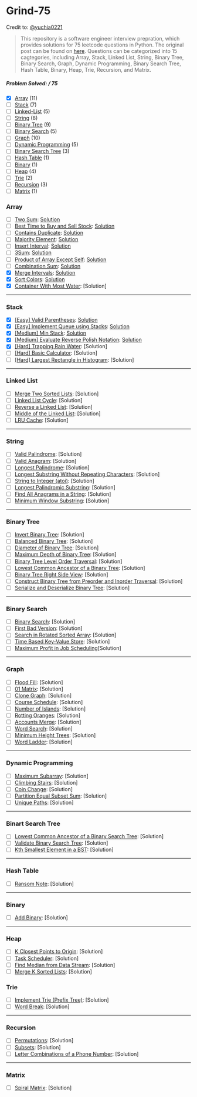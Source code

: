 # Grind-75
Credit to: [@yuchia0221](https://github.com/yuchia0221/Grind-75)
> This repository is a software engineer interview prepration, which provides solutions for 75 leetcode questions in Python. The original post can be found on [here](https://www.techinterviewhandbook.org/grind75?grouping=topics&order=difficulty&hours=8). Questions can be categorized into 15 cagtegories, including Array, Stack, Linked List, String, Binary Tree, Binary Search, Graph, Dynamic Programming, Binary Search Tree, Hash Table, Binary, Heap, Trie, Recursion, and Matrix.

##### Problem Solved: / 75

-   [x] [Array](#array) (11)
-   [ ] [Stack](#stack) (7)
-   [ ] [Linked-List](#linked-list) (5)
-   [ ] [String](#string) (8)
-   [ ] [Binary Tree](#binary-tree) (9)
-   [ ] [Binary Search](#binary-search) (5)
-   [ ] [Graph](#graph) (10)
-   [ ] [Dynamic Programming](#dynamic-programming) (5)
-   [ ] [Binary Search Tree](#binary-search-tree) (3)
-   [ ] [Hash Table](#hash-table) (1)
-   [ ] [Binary](#binary) (1)
-   [ ] [Heap](#heap) (4)
-   [ ] [Trie](#trie) (2)
-   [ ] [Recursion](#recursion) (3)
-   [ ] [Matrix](#matrix) (1)

### Array

-   [ ] [Two Sum](https://leetcode.com/problems/two-sum): [Solution](/Array/1-TwoSum/README.md)
-   [ ] [Best Time to Buy and Sell Stock](https://leetcode.com/problems/best-time-to-buy-and-sell-stock): [Solution](/Array/121-BestTimetoBuyandSellStock/README.md)
-   [ ] [Contains Duplicate](https://leetcode.com/problems/contains-duplicate): [Solution](/Array/217-ContainsDuplicate/README.md)
-   [ ] [Majority Element](https://leetcode.com/problems/majority-element): [Solution](/Array/169-MajorityElement/README.md)
-   [ ] [Insert Interval](https://leetcode.com/problems/insert-interval): [Solution](/Array//57-InsertInterval/README.md)
-   [ ] [3Sum](https://leetcode.com/problems/3sum/): [Solution](/Array/15-3Sum/README.md)
-   [ ] [Product of Array Except Self](https://leetcode.com/problems/product-of-array-except-self): [Solution](/Array/238-ProductofArrayExceptSelf/README.md)
-   [ ] [Combination Sum](https://leetcode.com/problems/combination-sum): [Solution](/Array/39-CombinationSum/README.md)
-   [x] [Merge Intervals](https://leetcode.com/problems/merge-intervals): [Solution](/Array/56-MergeIntervals/README.md)
-   [x] [Sort Colors](https://leetcode.com/problems/sort-colors): [Solution](/Array/75-SortColors/)
-   [x] [Container With Most Water](https://leetcode.com/problems/container-with-most-water): [Solution]

---

### Stack

-   [x] [[Easy] Valid Parentheses](https://leetcode.com/problems/valid-parentheses): [Solution](/Stack/20-ValidParentheses/README.md)
-   [x] [[Easy] Implement Queue using Stacks](https://leetcode.com/problems/implement-queue-using-stacks): [Solution](/Stack/232-ImplementQueueUsingStacks/README.md)
-   [x] [[Medium] Min Stack](https://leetcode.com/problems/min-stack): [Solution](/Stack/155-MinStack/README.md)
-   [x] [[Medium] Evaluate Reverse Polish Notation](https://leetcode.com/problems/evaluate-reverse-polish-notation): [Solution](/Stack/150-EvaluateReversePolishNotation/README.md)
-   [x] [[Hard] Trapping Rain Water](https://leetcode.com/problems/trapping-rain-water): [Solution]
-   [ ] [[Hard] Basic Calculator](https://leetcode.com/problems/basic-calculator): [Solution]
-   [ ] [[Hard] Largest Rectangle in Histogram](https://leetcode.com/problems/largest-rectangle-in-histogram): [Solution]

---

### Linked List

-   [ ] [Merge Two Sorted Lists](https://leetcode.com/problems/merge-two-sorted-lists): [Solution]
-   [ ] [Linked List Cycle](https://leetcode.com/problems/linked-list-cycle): [Solution]
-   [ ] [Reverse a Linked List](https://leetcode.com/problems/reverse-linked-list): [Solution]
-   [ ] [Middle of the Linked List](https://leetcode.com/problems/remove-nth-node-from-end-of-list): [Solution]
-   [ ] [LRU Cache](https://leetcode.com/problems/reorder-list): [Solution]

---

### String

-   [ ] [Valid Palindrome](https://leetcode.com/problems/valid-palindrome): [Solution]
-   [ ] [Valid Anagram](https://leetcode.com/problems/valid-anagram): [Solution]
-   [ ] [Longest Palindrome](https://leetcode.com/problems/longest-palindrome): [Solution]
-   [ ] [Longest Substring Without Repeating Characters](https://leetcode.com/problems/longest-substring-without-repeating-characters): [Solution]
-   [ ] [String to Integer (atoi)](https://leetcode.com/problems/string-to-integer-atoi): [Solution]
-   [ ] [Longest Palindromic Substring](https://leetcode.com/problems/longest-palindromic-substring): [Solution]
-   [ ] [Find All Anagrams in a String](https://leetcode.com/problems/find-all-anagrams-in-a-string): [Solution]
-   [ ] [Minimum Window Substring](https://leetcode.com/problems/minimum-window-substring): [Solution]

---

### Binary Tree

-   [ ] [Invert Binary Tree](https://leetcode.com/problems/invert-binary-tree): [Solution]
-   [ ] [Balanced Binary Tree](https://leetcode.com/problems/balanced-binary-tree): [Solution]
-   [ ] [Diameter of Binary Tree](https://leetcode.com/problems/diameter-of-binary-tree): [Solution]
-   [ ] [Maximum Depth of Binary Tree](https://leetcode.com/problems/maximum-depth-of-binary-tree): [Solution]
-   [ ] [Binary Tree Level Order Traversal](https://leetcode.com/problems/binary-tree-level-order-traversal): [Solution]
-   [ ] [Lowest Common Ancestor of a Binary Tree](https://leetcode.com/problems/lowest-common-ancestor-of-a-binary-tree): [Solution]
-   [ ] [Binary Tree Right Side View](https://leetcode.com/problems/binary-tree-right-side-view): [Solution]
-   [ ] [Construct Binary Tree from Preorder and Inorder Traversal](https://leetcode.com/problems/construct-binary-tree-from-preorder-and-inorder-traversal): [Solution]
-   [ ] [Serialize and Deserialize Binary Tree](https://leetcode.com/problems/serialize-and-deserialize-binary-tree): [Solution]
---

### Binary Search

-   [ ] [Binary Search](https://leetcode.com/problems/binary-search): [Solution]
-   [ ] [First Bad Version](https://leetcode.com/problems/first-bad-version): [Solution]
-   [ ] [Search in Rotated Sorted Array](https://leetcode.com/problems/search-in-rotated-sorted-array): [Solution]
-   [ ] [Time Based Key-Value Store](https://leetcode.com/problems/time-based-key-value-store): [Solution]
-   [ ] [Maximum Profit in Job Scheduling](https://leetcode.com/problems/maximum-profit-in-job-scheduling)[Solution]

---

### Graph

-   [ ] [Flood Fill](https://leetcode.com/problems/flood-fill): [Solution]
-   [ ] [01 Matrix](https://leetcode.com/problems/01-matrix): [Solution]
-   [ ] [Clone Graph](https://leetcode.com/problems/clone-graph): [Solution]
-   [ ] [Course Schedule](https://leetcode.com/problems/course-schedule): [Solution]
-   [ ] [Number of Islands](https://leetcode.com/problems/number-of-islands): [Solution]
-   [ ] [Rotting Oranges](https://leetcode.com/problems/rotting-oranges): [Solution]
-   [ ] [Accounts Merge](https://leetcode.com/problems/accounts-merge): [Solution]
-   [ ] [Word Search](https://leetcode.com/problems/word-search): [Solution]
-   [ ] [Minimum Height Trees](https://leetcode.com/problems/minimum-height-trees): [Solution]
-   [ ] [Word Ladder](https://leetcode.com/problems/word-ladder): [Solution]

---

### Dynamic Programming

-   [ ] [Maximum Subarray](https://leetcode.com/problems/maximum-subarray): [Solution]
-   [ ] [Climbing Stairs](https://leetcode.com/problems/climbing-stairs): [Solution]
-   [ ] [Coin Change](https://leetcode.com/problems/coin-change): [Solution]
-   [ ] [Partition Equal Subset Sum](https://leetcode.com/problems/maximum-subarray): [Solution]
-   [ ] [Unique Paths](https://leetcode.com/problems/unique-paths): [Solution]

---

### Binart Search Tree

-   [ ] [Lowest Common Ancestor of a Binary Search Tree](https://leetcode.com/problems/lowest-common-ancestor-of-a-binary-search-tree): [Solution]
-   [ ] [Validate Binary Search Tree](https://leetcode.com/problems/validate-binary-search-tree): [Solution]
-   [ ] [Kth Smallest Element in a BST](https://leetcode.com/problems/kth-smallest-element-in-a-bst): [Solution]
---

### Hash Table

-   [ ] [Ransom Note](https://leetcode.com/problems/ransom-note): [Solution]

---

### Binary

-   [ ] [Add Binary](https://leetcode.com/problems/add-binary): [Solution]

---

### Heap

-   [ ] [K Closest Points to Origin](https://leetcode.com/problems/k-closest-points-to-origin): [Solution]
-   [ ] [Task Scheduler](https://leetcode.com/problems/task-scheduler): [Solution]
-   [ ] [Find Median from Data Stream](https://leetcode.com/problems/find-median-from-data-stream/): [Solution]
-   [ ] [Merge K Sorted Lists](https://leetcode.com/problems/merge-k-sorted-lists/): [Solution]

### Trie

-   [ ] [Implement Trie (Prefix Tree)](https://leetcode.com/problems/implement-trie-prefix-tree): [Solution]
-   [ ] [Word Break](https://leetcode.com/problems/word-break): [Solution]

---

### Recursion

-   [ ] [Permutations](https://leetcode.com/problems/permutations): [Solution]
-   [ ] [Subsets](https://leetcode.com/problems/subsets): [Solution]
-   [ ] [Letter Combinations of a Phone Number](https://leetcode.com/problems/letter-combinations-of-a-phone-number): [Solution]

---

### Matrix

-   [ ] [Spiral Matrix](https://leetcode.com/problems/spiral-matrix): [Solution]